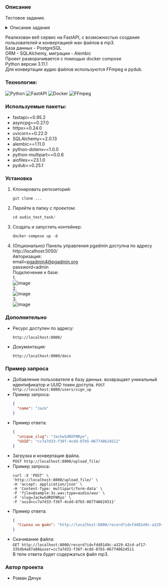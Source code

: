 ### Описание
   Тестовое задание. 
   <details><summary>Описание задания</summary>

      Необходимо реализовать веб-сервис, выполняющий следующие функции:
      1. Создание пользователя;
      2. Для каждого пользователя - сохранение аудиозаписи в формате wav, преобразование  
      её в формат mp3 и запись в базу данных и предоставление ссылки для скачивания аудиозаписи.

      Детализация задачи:

      1. С помощью Docker (предпочтительно - docker-compose) развернуть образ с любой опенсорсной СУБД (предпочтительно - PostgreSQL).  
      Предоставить все необходимые скрипты и конфигурационные (docker/compose) файлы для развертывания СУБД,
      а также инструкции для подключения к ней.  
      Необходимо обеспечить сохранность данных при рестарте контейнера
      то есть - использовать volume-ы для хранения файлов СУБД на хост-машине.  
      2. Реализовать веб-сервис со следующими REST методами:  
         2.1 Создание пользователя, POST:
            2.1.1 Принимает на вход запросы с именем пользователя;
            2.1.2 Создаёт в базе данных пользователя заданным именем, так же генерирует уникальный идентификатор пользователя  
            и UUID токен доступа (в виде строки) для данного пользователя;
            2.1.3 Возвращает сгенерированные идентификатор пользователя и токен.
         2.2 Добавление аудиозаписи, POST:
            2.2.1 Принимает на вход запросы, содержащие уникальный идентификатор пользователя, токен доступа и аудиозапись в формате wav;
            2.2.2 Преобразует аудиозапись в формат mp3, генерирует для неё уникальный UUID идентификатор и сохраняет их в базе данных;
            2.2.3 Возвращает URL для скачивания записи вида http://host:port/record?id=id_записи&user=id_пользователя.
         2.3 Доступ к аудиозаписи, GET:
            2.3.1 Предоставляет возможность скачать аудиозапись по ссылке из п 2.2.3.
      3. Для всех сервисов метода должна быть предусмотрена предусмотрена обработка различных ошибок,  
      возникающих при выполнении запроса, с возвращением соответствующего HTTP статуса.
      4. Модель данных (таблицы, поля) для каждого из заданий можно выбрать по своему усмотрению.
      5. В репозитории с заданием должны быть предоставлены инструкции по сборке докер-образа  
      с сервисами из пп. 2. и 3., их настройке и запуску. А также пример запросов к методам сервиса.
      6. Желательно, если при выполнении задания вы будете использовать docker-compose, SQLAlchemy,  пользоваться аннотацией типов.


   </details>  
   
   Реализован веб сервис на FastAPI, с возможностью создания пользователей и конвертацией wav файлов в mp3.  
   База данных - PostgreSQL  
   ORM - SQLAlchemy, миграции - Alembic  
   Проект разворачивается с помощью docker compose  
   Python версии 3.11.1  
   Для конвертации аудио файлов используются FFmpeg и pydub.  
### Технологии:
![Python](https://img.shields.io/badge/Python-FFD43B?style=for-the-badge&logo=python&logoColor=blue)
![FastAPI](https://img.shields.io/badge/FastAPI-092E20?style=for-the-badge&logo=FastAPI&logoColor=green)
![Docker](https://img.shields.io/badge/Docker-092E20?style=for-the-badge&logo=docker&logoColor=blue)
![FFmpeg](https://img.shields.io/badge/FFmpeg-092E20?style=for-the-badge&logo=FFmpeg&logoColor=green)
### Используемые пакеты:
* fastapi==0.95.2
* asyncpg==0.27.0  
* httpx==0.24.0  
* uvicorn==0.22.0  
* SQLAlchemy==2.0.13  
* alembic==1.11.0  
* python-dotenv==1.0.0  
* python-multipart==0.0.6
* aiofiles==23.1.0
* pydub==0.25.1

### Установка

1. Клонировать репозиторий:

   ```python
   git clone ...
   ```

2. Перейти в папку с проектом:

   ```python
   cd audio_test_task/
   ```

3. Создать и запустить контейнер:

   ```python
   docker-compose up -d
   ```

4. (Опционально) Панель управления pgadmin доступна по адресу http://localhost:5050/  
    Авторизация:  
    email=pgadmin4@pgadmin.org  
    password=admin  
    Подключение к базе:  
    1.  
    ![image](https://github.com/Asterrus/quize_test_task/assets/59145527/550ec784-0231-46cc-a50d-f3a9b937cff7)   
    2.  
    ![image](https://github.com/Asterrus/quize_test_task/assets/59145527/61eb020e-64f8-4c87-b936-4afe72274dba)   
    3.  
    ![image](https://github.com/Asterrus/quize_test_task/assets/59145527/b6a463f2-d25c-46c9-823d-7ca60c623b2a)   

### Дополнительно

* Ресурс доступен по адресу:
   ```
   http://localhost:8000/
   ```

* Документация:
   ```
   http://localhost:8000/docs
   ```
### Пример запроса
* Добавление пользователя в базу данных. возвращает уникальный идентификатор и UUID токен доступа.
    `POST http://localhost:8000/users/sign_up`
* Пример запроса:
    ```json
    {
      "name": "Jack"
    }
    ```
* Пример ответа:
    ```json
    {
      "unique_slug": "JackwSdROFNRyo",
      "UUID": "cc7a7d33-f36f-4cdd-87b5-067748624511"
    }
    ```
* Загрузка и конвертация файла.  
    `POST http://localhost:8000/upload_file/`
* Пример запроса:
    ```
    curl -X 'POST' \
    'http://localhost:8000/upload_file/' \
    -H 'accept: application/json' \
    -H 'Content-Type: multipart/form-data' \
    -F 'file=@sample-3s.wav;type=audio/wav' \
    -F 'slug=JackwSdROFNRyo' \
    -F 'uuid=cc7a7d33-f36f-4cdd-87b5-067748624511'
    ```
* Пример ответа:
    ```json
    {
      "Ссылка на файл": "http://localhost:8000/record?id=fdd8149c-a329-42cd-af17-335db4a87a88&user=cc7a7d33-f36f-4cdd-87b5-067748624511"
    }
    ```
* Скачивание файла:  
  `GET http://localhost:8000/record?id=fdd8149c-a329-42cd-af17-335db4a87a88&user=cc7a7d33-f36f-4cdd-87b5-067748624511`  
  В теле ответа будет содержаться файл mp3.  
### Автор проекта 
* Роман Дячук   


